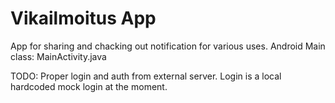 # Vikailmoitus App
App for sharing and chacking out notification for various uses.
Android
Main class: MainActivity.java

TODO:
Proper login and auth from external server. Login is a local hardcoded mock login at the moment.

